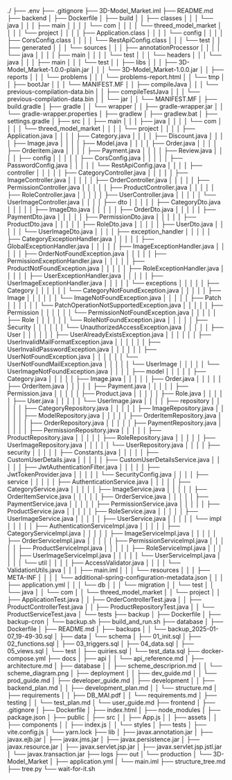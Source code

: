 ./
├── .env
├── .gitignore
├── 3D-Model_Market.iml
├── README.md
├── backend
│   ├── Dockerfile
│   ├── build
│   │   ├── classes
│   │   │   └── java
│   │   │       ├── main
│   │   │       │   └── com
│   │   │       │       └── threed_model_market
│   │   │       │           └── project
│   │   │       │               ├── Application.class
│   │   │       │               └── config
│   │   │       │                   ├── CorsConfig.class
│   │   │       │                   └── RestApiConfig.class
│   │   │       └── test
│   │   ├── generated
│   │   │   └── sources
│   │   │       ├── annotationProcessor
│   │   │       │   └── java
│   │   │       │       ├── main
│   │   │       │       └── test
│   │   │       └── headers
│   │   │           └── java
│   │   │               ├── main
│   │   │               └── test
│   │   ├── libs
│   │   │   ├── 3D-Model_Market-1.0.0-plain.jar
│   │   │   └── 3D-Model_Market-1.0.0.jar
│   │   ├── reports
│   │   │   └── problems
│   │   │       └── problems-report.html
│   │   └── tmp
│   │       ├── bootJar
│   │       │   └── MANIFEST.MF
│   │       ├── compileJava
│   │       │   └── previous-compilation-data.bin
│   │       ├── compileTestJava
│   │       │   └── previous-compilation-data.bin
│   │       └── jar
│   │           └── MANIFEST.MF
│   ├── build.gradle
│   ├── gradle
│   │   └── wrapper
│   │       ├── gradle-wrapper.jar
│   │       └── gradle-wrapper.properties
│   ├── gradlew
│   ├── gradlew.bat
│   ├── settings.gradle
│   ├── src
│   │   ├── main
│   │   │   ├── java
│   │   │   │   └── com
│   │   │   │       └── threed_model_market
│   │   │   │           └── project
│   │   │   │               ├── Application.java
│   │   │   │               ├── Category.java
│   │   │   │               ├── Discount.java
│   │   │   │               ├── Image.java
│   │   │   │               ├── Model.java
│   │   │   │               ├── Order.java
│   │   │   │               ├── Orderitem.java
│   │   │   │               ├── Payment.java
│   │   │   │               ├── Review.java
│   │   │   │               ├── config
│   │   │   │               │   ├── CorsConfig.java
│   │   │   │               │   ├── PasswordConfig.java
│   │   │   │               │   └── RestApiConfig.java
│   │   │   │               ├── controller
│   │   │   │               │   ├── CategoryController.java
│   │   │   │               │   ├── ImageController.java
│   │   │   │               │   ├── OrderController.java
│   │   │   │               │   ├── PermissionController.java
│   │   │   │               │   ├── ProductController.java
│   │   │   │               │   ├── RoleController.java
│   │   │   │               │   ├── UserController.java
│   │   │   │               │   └── UserImageController.java
│   │   │   │               ├── dto
│   │   │   │               │   ├── CategoryDto.java
│   │   │   │               │   ├── ImageDto.java
│   │   │   │               │   ├── OrderDto.java
│   │   │   │               │   ├── PaymentDto.java
│   │   │   │               │   ├── PermissionDto.java
│   │   │   │               │   ├── ProductDto.java
│   │   │   │               │   ├── RoleDto.java
│   │   │   │               │   ├── UserDto.java
│   │   │   │               │   └── UserImageDto.java
│   │   │   │               ├── exception_handler
│   │   │   │               │   ├── CategoryExceptionHandler.java
│   │   │   │               │   ├── GlobalExceptionHandler.java
│   │   │   │               │   ├── ImageExceptionHandler.java
│   │   │   │               │   ├── OrderNotFoundException.java
│   │   │   │               │   ├── PermissionExceptionHandler.java
│   │   │   │               │   ├── ProductNotFoundException.java
│   │   │   │               │   ├── RoleExceptionHandler.java
│   │   │   │               │   ├── UserExceptionHandler.java
│   │   │   │               │   ├── UserImageExceptionHandler.java
│   │   │   │               │   └── exceptions
│   │   │   │               │       ├── Category
│   │   │   │               │       │   └── CategoryNotFoundException.java
│   │   │   │               │       ├── Image
│   │   │   │               │       │   └── ImageNotFoundException.java
│   │   │   │               │       ├── Patch
│   │   │   │               │       │   └── PatchOperationNotSupportedException.java
│   │   │   │               │       ├── Permission
│   │   │   │               │       │   └── PermissionNotFoundException.java
│   │   │   │               │       ├── Role
│   │   │   │               │       │   └── RoleNotFoundException.java
│   │   │   │               │       ├── Security
│   │   │   │               │       │   └── UnauthorizedAccessException.java
│   │   │   │               │       ├── User
│   │   │   │               │       │   ├── UserAlreadyExistsException.java
│   │   │   │               │       │   ├── UserInvalidMailFormatException.java
│   │   │   │               │       │   ├── UserInvalidPasswordException.java
│   │   │   │               │       │   ├── UserNotFoundException.java
│   │   │   │               │       │   └── UserNotFoundMailException.java
│   │   │   │               │       └── UserImage
│   │   │   │               │           └── UserImageNotFoundException.java
│   │   │   │               ├── model
│   │   │   │               │   ├── Category.java
│   │   │   │               │   ├── Image.java
│   │   │   │               │   ├── Order.java
│   │   │   │               │   ├── OrderItem.java
│   │   │   │               │   ├── Payment.java
│   │   │   │               │   ├── Permission.java
│   │   │   │               │   ├── Product.java
│   │   │   │               │   ├── Role.java
│   │   │   │               │   ├── User.java
│   │   │   │               │   └── UserImage.java
│   │   │   │               ├── repository
│   │   │   │               │   ├── CategoryRepository.java
│   │   │   │               │   ├── ImageRepository.java
│   │   │   │               │   ├── ModelRepository.java
│   │   │   │               │   ├── OrderItemRepository.java
│   │   │   │               │   ├── OrderRepository.java
│   │   │   │               │   ├── PaymentRepository.java
│   │   │   │               │   ├── PermissionRepository.java
│   │   │   │               │   ├── ProductRepository.java
│   │   │   │               │   ├── RoleRepository.java
│   │   │   │               │   ├── UserImageRepository.java
│   │   │   │               │   └── UserRepository.java
│   │   │   │               ├── security
│   │   │   │               │   ├── Constants.java
│   │   │   │               │   ├── CustomUserDetails.java
│   │   │   │               │   ├── CustomUserDetailsService.java
│   │   │   │               │   ├── JwtAuthenticationFilter.java
│   │   │   │               │   ├── JwtTokenProvider.java
│   │   │   │               │   └── SecurityConfig.java
│   │   │   │               ├── service
│   │   │   │               │   ├── AuthenticationService.java
│   │   │   │               │   ├── CategoryService.java
│   │   │   │               │   ├── ImageService.java
│   │   │   │               │   ├── OrderItemService.java
│   │   │   │               │   ├── OrderService.java
│   │   │   │               │   ├── PaymentService.java
│   │   │   │               │   ├── PermissionService.java
│   │   │   │               │   ├── ProductService.java
│   │   │   │               │   ├── RoleService.java
│   │   │   │               │   ├── UserImageService.java
│   │   │   │               │   ├── UserService.java
│   │   │   │               │   └── impl
│   │   │   │               │       ├── AuthenticationServiceImpl.java
│   │   │   │               │       ├── CategoryServiceImpl.java
│   │   │   │               │       ├── ImageServiceImpl.java
│   │   │   │               │       ├── OrderServiceImpl.java
│   │   │   │               │       ├── PermissionServiceImpl.java
│   │   │   │               │       ├── ProductServiceImpl.java
│   │   │   │               │       ├── RoleServiceImpl.java
│   │   │   │               │       ├── UserImageServiceImpl.java
│   │   │   │               │       └── UserServiceImpl.java
│   │   │   │               └── util
│   │   │   │                   ├── AccessValidator.java
│   │   │   │                   └── ValidationUtils.java
│   │   │   ├── main.iml
│   │   │   └── resources
│   │   │       ├── META-INF
│   │   │       │   └── additional-spring-configuration-metadata.json
│   │   │       ├── application.yml
│   │   │       └── db
│   │   │           └── migration
│   │   └── test
│   │       └── java
│   │           └── com
│   │               └── threed_model_market
│   │                   └── project
│   │                       ├── ApplicationTest.java
│   │                       ├── OrderControllerTest.java
│   │                       ├── ProductControllerTest.java
│   │                       ├── ProductRepositoryTest.java
│   │                       └── ProductServiceTest.java
│   └── tests
├── backup
│   ├── Dockerfile
│   ├── backup-cron
│   └── backup.sh
├── build_and_run.sh
├── database
│   ├── Dockerfile
│   ├── README.md
│   ├── backups
│   │   └── backup_2025-01-07_19-49-30.sql
│   ├── data
│   └── schema
│       ├── 01_init.sql
│       ├── 02_functions.sql
│       ├── 03_triggers.sql
│       ├── 04_data.sql
│       ├── 05_views.sql
│       └── test
│           ├── quiries.sql
│           └── test_data.sql
├── docker-compose.yml
├── docs
│   ├── api
│   │   └── api_reference.md
│   ├── architecture.md
│   ├── database
│   │   ├── scheme_descriprion.md
│   │   └── scheme_diagram.png
│   ├── deployment
│   │   ├── dev_guide.md
│   │   └── prod_guide.md
│   ├── developer_guide.md
│   ├── development
│   │   ├── backend_plan.md
│   │   ├── development_plan.md
│   │   └── structure.md
│   ├── requirements
│   │   ├── DB_MAI.pdf
│   │   └── requirements.md
│   ├── testing
│   │   └── test_plan.md
│   └── user_guide.md
├── frontend
│   ├── .gitignore
│   ├── Dockerfile
│   ├── index.html
│   ├── node_modules
│   ├── package.json
│   ├── public
│   ├── src
│   │   ├── App.js
│   │   ├── assets
│   │   ├── components
│   │   ├── index.js
│   │   └── styles
│   ├── tests
│   ├── vite.config.js
│   └── yarn.lock
├── lib
│   ├── javax.annotation.jar
│   ├── javax.ejb.jar
│   ├── javax.jms.jar
│   ├── javax.persistence.jar
│   ├── javax.resource.jar
│   ├── javax.servlet.jsp.jar
│   ├── javax.servlet.jsp.jstl.jar
│   └── javax.transaction.jar
├── logs
├── out
│   └── production
│       └── 3D-Model_Market
│           ├── application.yml
│           └── main.iml
├── structure_tree.md
├── tree.py
└── wait-for-it.sh